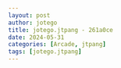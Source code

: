 ```yaml
---
layout: post
author: jotego
title: jotego.jtpang - 261a0ce
date: 2024-05-31
categories: [Arcade, jtpang]
tags: [jotego.jtpang]
---
```


